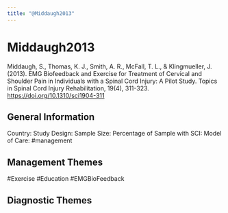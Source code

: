 ```yaml
---
title: "@Middaugh2013"
---
```


# Middaugh2013
Middaugh, S., Thomas, K. J., Smith, A. R., McFall, T. L., & Klingmueller, J. (2013). EMG Biofeedback and Exercise for Treatment of Cervical and Shoulder Pain in Individuals with a Spinal Cord Injury: A Pilot Study. Topics in Spinal Cord Injury Rehabilitation, 19(4), 311-323. https://doi.org/10.1310/sci1904-311 

## General Information
Country: 
Study Design: 
Sample Size: 
Percentage of Sample with SCI:
Model of Care: #management 

## Management Themes
#Exercise #Education #EMGBioFeedback 

## Diagnostic Themes
